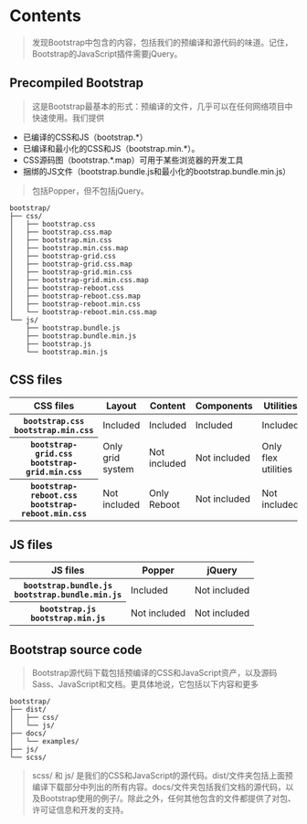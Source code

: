 # Contents
> 发现Bootstrap中包含的内容，包括我们的预编译和源代码的味道。记住，Bootstrap的JavaScript插件需要jQuery。

## Precompiled Bootstrap
> 这是Bootstrap最基本的形式：预编译的文件，几乎可以在任何网络项目中快速使用。我们提供
- 已编译的CSS和JS（bootstrap.*）
- 已编译和最小化的CSS和JS（bootstrap.min.*）。
- CSS源码图（bootstrap.*.map）可用于某些浏览器的开发工具
- 捆绑的JS文件（bootstrap.bundle.js和最小化的bootstrap.bundle.min.js）
> 包括Popper，但不包括jQuery。
```
bootstrap/
├── css/
│   ├── bootstrap.css
│   ├── bootstrap.css.map
│   ├── bootstrap.min.css
│   ├── bootstrap.min.css.map
│   ├── bootstrap-grid.css
│   ├── bootstrap-grid.css.map
│   ├── bootstrap-grid.min.css
│   ├── bootstrap-grid.min.css.map
│   ├── bootstrap-reboot.css
│   ├── bootstrap-reboot.css.map
│   ├── bootstrap-reboot.min.css
│   └── bootstrap-reboot.min.css.map
└── js/
    ├── bootstrap.bundle.js
    ├── bootstrap.bundle.min.js
    ├── bootstrap.js
    └── bootstrap.min.js
```

## CSS files
<table class="table table-bordered">
  <thead>
    <tr>
      <th scope="col">CSS files</th>
      <th scope="col">Layout</th>
      <th scope="col">Content</th>
      <th scope="col">Components</th>
      <th scope="col">Utilities</th>
    </tr>
  </thead>
  <tbody>
    <tr>
      <th scope="row">
        <div><code class="font-weight-normal text-nowrap">bootstrap.css</code></div>
        <div><code class="font-weight-normal text-nowrap">bootstrap.min.css</code></div>
      </th>
      <td class="text-success">Included</td>
      <td class="text-success">Included</td>
      <td class="text-success">Included</td>
      <td class="text-success">Included</td>
    </tr>
    <tr>
      <th scope="row">
        <div><code class="font-weight-normal text-nowrap">bootstrap-grid.css</code></div>
        <div><code class="font-weight-normal text-nowrap">bootstrap-grid.min.css</code></div>
      </th>
      <td class="bg-light text-muted">Only grid system</td>
      <td class="bg-light text-muted">Not included</td>
      <td class="bg-light text-muted">Not included</td>
      <td class="bg-light text-muted" >Only flex utilities</td>
    </tr>
    <tr>
      <th scope="row">
        <div><code class="font-weight-normal text-nowrap">bootstrap-reboot.css</code></div>
        <div><code class="font-weight-normal text-nowrap">bootstrap-reboot.min.css</code></div>
      </th>
      <td class="bg-light text-muted">Not included</td>
      <td class="bg-light text-muted">Only Reboot </td>
      <td class="bg-light text-muted">Not included</td>
      <td class="bg-light text-muted">Not included</td>
    </tr>
  </tbody>
</table>

## JS files

<table class="table table-bordered">
  <thead>
    <tr>
      <th scope="col">JS files</th>
      <th scope="col">Popper</th>
      <th scope="col">jQuery</th>
    </tr>
  </thead>
  <tbody>
    <tr>
      <th scope="row">
        <div><code class="font-weight-normal text-nowrap">bootstrap.bundle.js</code></div>
        <div><code class="font-weight-normal text-nowrap">bootstrap.bundle.min.js</code></div>
      </th>
      <td class="text-success">Included</td>
      <td class="bg-light text-muted">Not included</td>
    </tr>
    <tr>
      <th scope="row">
        <div><code class="font-weight-normal text-nowrap">bootstrap.js</code></div>
        <div><code class="font-weight-normal text-nowrap">bootstrap.min.js</code></div>
      </th>
      <td class="bg-light text-muted">Not included</td>
      <td class="bg-light text-muted">Not included</td>
    </tr>
  </tbody>
</table>

## Bootstrap source code
> Bootstrap源代码下载包括预编译的CSS和JavaScript资产，以及源码Sass、JavaScript和文档。更具体地说，它包括以下内容和更多

```
bootstrap/
├── dist/
│   ├── css/
│   └── js/
├── docs/
│   └── examples/
├── js/
└── scss/
```

> scss/ 和 js/ 是我们的CSS和JavaScript的源代码。dist/文件夹包括上面预编译下载部分中列出的所有内容。docs/文件夹包括我们文档的源代码，以及Bootstrap使用的例子/。除此之外，任何其他包含的文件都提供了对包、许可证信息和开发的支持。